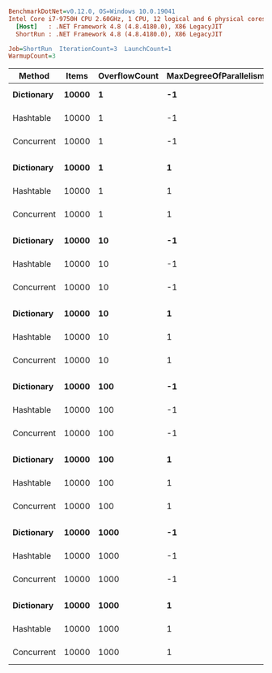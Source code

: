 ``` ini

BenchmarkDotNet=v0.12.0, OS=Windows 10.0.19041
Intel Core i7-9750H CPU 2.60GHz, 1 CPU, 12 logical and 6 physical cores
  [Host]   : .NET Framework 4.8 (4.8.4180.0), X86 LegacyJIT
  ShortRun : .NET Framework 4.8 (4.8.4180.0), X86 LegacyJIT

Job=ShortRun  IterationCount=3  LaunchCount=1  
WarmupCount=3  

```
|     Method | Items | OverflowCount | MaxDegreeOfParallelism |      Mean |     Error |   StdDev | Ratio | RatioSD |
|----------- |------ |-------------- |----------------------- |----------:|----------:|---------:|------:|--------:|
| **Dictionary** | **10000** |             **1** |                     **-1** |  **78.07 ns** | **16.547 ns** | **0.907 ns** |  **1.00** |    **0.00** |
|  Hashtable | 10000 |             1 |                     -1 |  83.47 ns | 22.579 ns | 1.238 ns |  1.07 |    0.03 |
| Concurrent | 10000 |             1 |                     -1 | 193.33 ns | 55.204 ns | 3.026 ns |  2.48 |    0.07 |
|            |       |               |                        |           |           |          |       |         |
| **Dictionary** | **10000** |             **1** |                      **1** |  **80.44 ns** | **23.204 ns** | **1.272 ns** |  **1.00** |    **0.00** |
|  Hashtable | 10000 |             1 |                      1 |  82.92 ns | 12.702 ns | 0.696 ns |  1.03 |    0.02 |
| Concurrent | 10000 |             1 |                      1 | 198.70 ns | 51.547 ns | 2.825 ns |  2.47 |    0.03 |
|            |       |               |                        |           |           |          |       |         |
| **Dictionary** | **10000** |            **10** |                     **-1** |  **80.47 ns** | **19.183 ns** | **1.051 ns** |  **1.00** |    **0.00** |
|  Hashtable | 10000 |            10 |                     -1 |  85.08 ns | 47.473 ns | 2.602 ns |  1.06 |    0.05 |
| Concurrent | 10000 |            10 |                     -1 | 194.20 ns | 15.355 ns | 0.842 ns |  2.41 |    0.03 |
|            |       |               |                        |           |           |          |       |         |
| **Dictionary** | **10000** |            **10** |                      **1** |  **78.93 ns** | **13.293 ns** | **0.729 ns** |  **1.00** |    **0.00** |
|  Hashtable | 10000 |            10 |                      1 |  83.73 ns | 24.966 ns | 1.368 ns |  1.06 |    0.02 |
| Concurrent | 10000 |            10 |                      1 | 193.86 ns | 29.615 ns | 1.623 ns |  2.46 |    0.04 |
|            |       |               |                        |           |           |          |       |         |
| **Dictionary** | **10000** |           **100** |                     **-1** |  **79.19 ns** | **23.192 ns** | **1.271 ns** |  **1.00** |    **0.00** |
|  Hashtable | 10000 |           100 |                     -1 |  85.39 ns | 38.398 ns | 2.105 ns |  1.08 |    0.03 |
| Concurrent | 10000 |           100 |                     -1 | 202.69 ns | 60.246 ns | 3.302 ns |  2.56 |    0.08 |
|            |       |               |                        |           |           |          |       |         |
| **Dictionary** | **10000** |           **100** |                      **1** |  **79.25 ns** | **20.012 ns** | **1.097 ns** |  **1.00** |    **0.00** |
|  Hashtable | 10000 |           100 |                      1 |  82.19 ns |  9.797 ns | 0.537 ns |  1.04 |    0.01 |
| Concurrent | 10000 |           100 |                      1 | 193.52 ns | 57.132 ns | 3.132 ns |  2.44 |    0.07 |
|            |       |               |                        |           |           |          |       |         |
| **Dictionary** | **10000** |          **1000** |                     **-1** |  **85.98 ns** | **66.971 ns** | **3.671 ns** |  **1.00** |    **0.00** |
|  Hashtable | 10000 |          1000 |                     -1 |  82.17 ns |  3.264 ns | 0.179 ns |  0.96 |    0.04 |
| Concurrent | 10000 |          1000 |                     -1 | 196.10 ns | 34.801 ns | 1.908 ns |  2.28 |    0.10 |
|            |       |               |                        |           |           |          |       |         |
| **Dictionary** | **10000** |          **1000** |                      **1** |  **78.85 ns** | **11.424 ns** | **0.626 ns** |  **1.00** |    **0.00** |
|  Hashtable | 10000 |          1000 |                      1 |  86.34 ns | 25.592 ns | 1.403 ns |  1.09 |    0.03 |
| Concurrent | 10000 |          1000 |                      1 | 194.07 ns | 29.715 ns | 1.629 ns |  2.46 |    0.04 |

